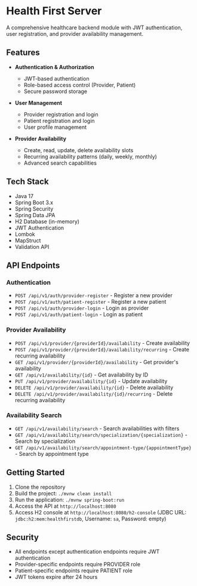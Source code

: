 # Health First Server

A comprehensive healthcare backend module with JWT authentication, user registration, and provider availability management.

## Features

- **Authentication & Authorization**
  - JWT-based authentication
  - Role-based access control (Provider, Patient)
  - Secure password storage

- **User Management**
  - Provider registration and login
  - Patient registration and login
  - User profile management

- **Provider Availability**
  - Create, read, update, delete availability slots
  - Recurring availability patterns (daily, weekly, monthly)
  - Advanced search capabilities

## Tech Stack

- Java 17
- Spring Boot 3.x
- Spring Security
- Spring Data JPA
- H2 Database (in-memory)
- JWT Authentication
- Lombok
- MapStruct
- Validation API

## API Endpoints

### Authentication

- `POST /api/v1/auth/provider-register` - Register a new provider
- `POST /api/v1/auth/patient-register` - Register a new patient
- `POST /api/v1/auth/provider-login` - Login as provider
- `POST /api/v1/auth/patient-login` - Login as patient

### Provider Availability

- `POST /api/v1/provider/{providerId}/availability` - Create availability
- `POST /api/v1/provider/{providerId}/availability/recurring` - Create recurring availability
- `GET /api/v1/provider/{providerId}/availability` - Get provider's availability
- `GET /api/v1/availability/{id}` - Get availability by ID
- `PUT /api/v1/provider/availability/{id}` - Update availability
- `DELETE /api/v1/provider/availability/{id}` - Delete availability
- `DELETE /api/v1/provider/availability/{id}/recurring` - Delete recurring availability

### Availability Search

- `GET /api/v1/availability/search` - Search availabilities with filters
- `GET /api/v1/availability/search/specialization/{specialization}` - Search by specialization
- `GET /api/v1/availability/search/appointment-type/{appointmentType}` - Search by appointment type

## Getting Started

1. Clone the repository
2. Build the project: `./mvnw clean install`
3. Run the application: `./mvnw spring-boot:run`
4. Access the API at `http://localhost:8080`
5. Access H2 console at `http://localhost:8080/h2-console` (JDBC URL: `jdbc:h2:mem:healthfirstdb`, Username: `sa`, Password: empty)

## Security

- All endpoints except authentication endpoints require JWT authentication
- Provider-specific endpoints require PROVIDER role
- Patient-specific endpoints require PATIENT role
- JWT tokens expire after 24 hours 